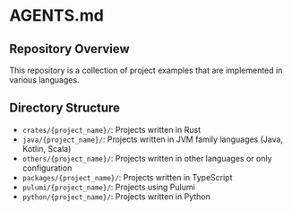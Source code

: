 # AGENTS.md

## Repository Overview

This repository is a collection of project examples that are implemented in various languages.

## Directory Structure

- `crates/{project_name}/`: Projects written in Rust
- `java/{project_name}/`: Projects written in JVM family languages (Java, Kotlin, Scala)
- `others/{project_name}/`: Projects written in other languages or only configuration
- `packages/{project_name}/`: Projects written in TypeScript
- `pulumi/{project_name}/`: Projects using Pulumi
- `python/{project_name}/`: Projects written in Python
